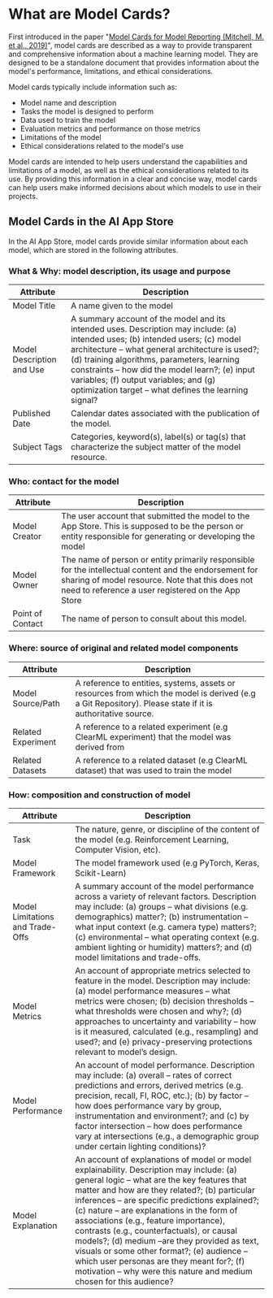 # What are Model Cards?

First introduced in the paper "[Model Cards for Model Reporting (Mitchell, M. et al., 2019)](https://arxiv.org/abs/1810.03993)", model cards are described as a way to provide transparent and comprehensive information about a machine learning model. They are designed to be a standalone document that provides information about the model's performance, limitations, and ethical considerations.

Model cards typically include information such as:

- Model name and description
- Tasks the model is designed to perform
- Data used to train the model
- Evaluation metrics and performance on those metrics
- Limitations of the model
- Ethical considerations related to the model's use

Model cards are intended to help users understand the capabilities and limitations of a model, as well as the ethical considerations related to its use. By providing this information in a clear and concise way, model cards can help users make informed decisions about which models to use in their projects.

## Model Cards in the AI App Store

In the AI App Store, model cards provide similar information about each model, which are stored in the following attributes.

### What & Why: model description, its usage and purpose

| Attribute                 | Description                                                                                                                                                                                                                                                                                                                                                                         |
| ------------------------- | ----------------------------------------------------------------------------------------------------------------------------------------------------------------------------------------------------------------------------------------------------------------------------------------------------------------------------------------------------------------------------------- |
| Model Title               | A name given to the model                                                                                                                                                                                                                                                                                                                                                           |
| Model Description and Use | A summary account of the model and its intended uses. Description may include: (a) intended uses; (b) intended users; (c) model architecture – what general architecture is used?; (d) training algorithms, parameters, learning constraints – how did the model learn?; (e) input variables; (f) output variables; and (g) optimization target – what defines the learning signal? |
| Published Date            | Calendar dates associated with the publication of the model.                                                                                                                                                                                                                                                                                                                        |
| Subject Tags              | Categories, keyword(s), label(s) or tag(s) that characterize the subject matter of the model resource.                                                                                                                                                                                                                                                                              |

### Who: contact for the model

| Attribute        | Description                                                                                                                                                                                                     |
| ---------------- | --------------------------------------------------------------------------------------------------------------------------------------------------------------------------------------------------------------- |
| Model Creator    | The user account that submitted the model to the App Store. This is supposed to be the person or entity responsible for generating or developing the model                                                      |
| Model Owner      | The name of person or entity primarily responsible for the intellectual content and the endorsement for sharing of model resource. Note that this does not need to reference a user registered on the App Store |
| Point of Contact | The name of person to consult about this model.                                                                                                                                                                 |

### Where: source of original and related model components

| Attribute          | Description                                                                                                                                               |
| ------------------ | --------------------------------------------------------------------------------------------------------------------------------------------------------- |
| Model Source/Path  | A reference to entities, systems, assets or resources from which the model is derived (e.g a Git Repository). Please state if it is authoritative source. |
| Related Experiment | A reference to a related experiment (e.g ClearML experiment) that the model was derived from                                                              |
| Related Datasets   | A reference to a related dataset (e.g ClearML dataset) that was used to train the model                                                                   |

### How: composition and construction of model

| Attribute                        | Description                                                                                                                                                                                                                                                                                                                                                                                                                                                                                                                                                                                      |
| -------------------------------- | ------------------------------------------------------------------------------------------------------------------------------------------------------------------------------------------------------------------------------------------------------------------------------------------------------------------------------------------------------------------------------------------------------------------------------------------------------------------------------------------------------------------------------------------------------------------------------------------------ |
| Task                             | The nature, genre, or discipline of the content of the model (e.g. Reinforcement Learning, Computer Vision, etc).                                                                                                                                                                                                                                                                                                                                                                                                                                                                                |
| Model Framework                  | The model framework used (e.g PyTorch, Keras, Scikit-Learn)                                                                                                                                                                                                                                                                                                                                                                                                                                                                                                                                      |
| Model Limitations and Trade-Offs | A summary account of the model performance across a variety of relevant factors. Description may include: (a) groups – what divisions (e.g. demographics) matter?; (b) instrumentation – what input context (e.g. camera type) matters?; (c) environmental – what operating context (e.g. ambient lighting or humidity) matters?; and (d) model limitations and trade-offs.                                                                                                                                                                                                                      |
| Model Metrics                    | An account of appropriate metrics selected to feature in the model. Description may include: (a) model performance measures – what metrics were chosen; (b) decision thresholds – what thresholds were chosen and why?; (d) approaches to uncertainty and variability – how is it measured, calculated (e.g., resampling) and used?; and (e) privacy-preserving protections relevant to model’s design.                                                                                                                                                                                          |
| Model Performance                | An account of model performance. Description may include: (a) overall – rates of correct predictions and errors, derived metrics (e.g. precision, recall, FI, ROC, etc.); (b) by factor – how does performance vary by group, instrumentation and environment?; and (c) by factor intersection – how does performance vary at intersections (e.g., a demographic group under certain lighting conditions)?                                                                                                                                                                                       |
| Model Explanation                | An account of explanations of model or model explainability. Description may include: (a) general logic – what are the key features that matter and how are they related?; (b) particular inferences – are specific predictions explained?; (c) nature – are explanations in the form of associations (e.g., feature importance), contrasts (e.g., counterfactuals), or causal models?; (d) medium –are they provided as text, visuals or some other format?; (e) audience – which user personas are they meant for?; (f) motivation – why were this nature and medium chosen for this audience? |
